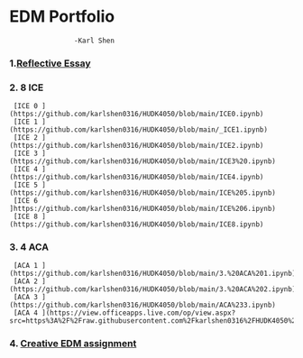 # EDM Portfolio
                    -Karl Shen
### 1.[Reflective Essay](https://view.officeapps.live.com/op/view.aspx?src=https%3A%2F%2Fraw.githubusercontent.com%2Fkarlshen0316%2FHUDK4050%2Fmain%2FReflective%2520essay.docx&wdOrigin=BROWSELINK)
### 2. 8 ICE
     [ICE 0 ](https://github.com/karlshen0316/HUDK4050/blob/main/ICE0.ipynb)
     [ICE 1 ](https://github.com/karlshen0316/HUDK4050/blob/main/_ICE1.ipynb)
     [ICE 2 ](https://github.com/karlshen0316/HUDK4050/blob/main/ICE2.ipynb)
     [ICE 3 ](https://github.com/karlshen0316/HUDK4050/blob/main/ICE3%20.ipynb)
     [ICE 4 ](https://github.com/karlshen0316/HUDK4050/blob/main/ICE4.ipynb)
     [ICE 5 ](https://github.com/karlshen0316/HUDK4050/blob/main/ICE%205.ipynb)
     [ICE 6 ]https://github.com/karlshen0316/HUDK4050/blob/main/ICE%206.ipynb)
     [ICE 8 ](https://github.com/karlshen0316/HUDK4050/blob/main/ICE8.ipynb)
### 3. 4 ACA
     [ACA 1 ](https://github.com/karlshen0316/HUDK4050/blob/main/3.%20ACA%201.ipynb)
     [ACA 2 ](https://github.com/karlshen0316/HUDK4050/blob/main/3.%20ACA%202.ipynb)
     [ACA 3 ](https://github.com/karlshen0316/HUDK4050/blob/main/ACA%233.ipynb)
     [ACA 4 ](https://view.officeapps.live.com/op/view.aspx?src=https%3A%2F%2Fraw.githubusercontent.com%2Fkarlshen0316%2FHUDK4050%2Fmain%2FACA%2520%25234.docx&wdOrigin=BROWSELINK)
### 4. [Creative EDM assignment](https://view.officeapps.live.com/op/view.aspx?src=https%3A%2F%2Fraw.githubusercontent.com%2Fkarlshen0316%2FHUDK4050%2Fmain%2FEDM%2520Creative.docx&wdOrigin=BROWSELINK)
